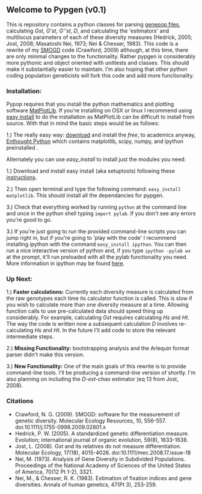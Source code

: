 Welcome to Pypgen (v0.1)
-----------------------

This is repository contains a python classes for parsing [genepop files](http://genepop.curtin.edu.au/help_input.html), calculating *Gst*, *G'st*, *G''st*, *D*, and calculating the 'estimators' and multilocus parameters of each of these diversity measures (Hedrick, 2005; Jost, 2008; Masatoshi Nei, 1973; Nei & Chesser, 1983). This code is a rewrite of my [SMOGD](https://github.com/ngcrawford/SMOGD) code (Crawford, 2009) although, at this time, there are only minimal changes to the functionality.  Rather pypgen is considerably more pythonic and object oriented with unittests and classes. This should make it substantially easier to maintain. I'm also hoping that other python coding population geneticists will fork this code and add more functionality. 

### Installation: ###

Pypop requires that you install the python mathematics and plotting software [MatPlotLib](http://matplotlib.sourceforge.net/index.html).  If you're installing on OSX or linux I recommend using [easy install](http://pypi.python.org/pypi/setuptools) to do the installation as MatPlotLib can be difficult to install from source.  With that in mind the basic steps would be as follows:

1.) The really easy way: [download](http://www.enthought.com/products/edudownload.php) and install the *free*, to academics anyway, [Enthought Python](http://www.enthought.com/products/epd.php) which contains matplotlib, scipy, numpy, and ipython preinstalled  . 

Alternately you can use *easy_install* to install just the modules you need:

1.) Download and install easy install (aka setuptools) following these [instructions](http://pypi.python.org/pypi/setuptools).

2.) Then open terminal and type the following command: `easy_install matplotlib`. This should install all the dependancies for pypgen.

3.) Check that everything worked by running `python` at the command line and once in the python shell typing `import pylab`.  If you don't see any errors you're good to go. 

3.) If you're just going to run the provided command-line scripts you can jump right in, but if you're going to 'play with the code' I recommend installing ipython with the command `easy_install ipython`. You can then run a nice interactive version of python and, if you type `ipython -pylab wx` at the prompt, it'll run preloaded with all the pylab functionality you need. More information in ipython may be found [here](http://ipython.scipy.org/moin/). 


### Up Next: ###

1.) **Faster calculations:** Currently each diversity measure is calculated from the raw genotypes each time its calculator function is called. This is slow if you wish to calculate more than one diversity measure at a time. Allowing function calls to use pre-calculated data should speed thing up considerably. For example, calculating *Gst* requires calculating *Hs* and *Ht*.  The way the code is written now a subsequent calculation *D* involves re-calculating *Hs* and *Ht*. In the future I'll add code to store the relevant intermediate steps.

2.) **Missing Functionality:** bootstrapping analysis and the Arlequin format parser didn't make this version.

3.) **New Functionality:** One of the main goals of this rewrite is to provide command-line tools.  I'll be producing a command-line version of shortly. I'm also planning on including the *D-est-chao* estimator (eq 13 from Jost, 2008).

### Citations ###

*   Crawford, N. G. (2009). SMOGD: software for the measurement of genetic diversity. Molecular Ecology Resources, 10, 556-557. doi:10.1111/j.1755-0998.2009.02801.x
*   Hedrick, P. W. (2005). A standardized genetic differentiation measure. Evolution; international journal of organic evolution, 59(8), 1633-1638.
*   Jost, L. (2008). Gst and its relatives do not measure differentiation. Molecular Ecology, 17(18), 4015-4026. doi:10.1111/mec.2008.17.issue-18
*   Nei, M. (1973). Analysis of Gene Diversity in Subdivided Populations. Proceedings of the National Academy of Sciences of the United States of America, 70(12 Pt 1-2), 3321.
*   Nei, M., & Chesser, R. K. (1983). Estimation of fixation indices and gene diversities. Annals of human genetics, 47(Pt 3), 253-259.


